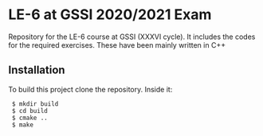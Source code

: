 # LE-6 at GSSI 2020/2021 Exam

Repository for the LE-6 course at GSSI (XXXVI cycle). It includes the  codes for the required exercises. These have been mainly written in C++

## Installation
To build this project clone the repository. Inside it:

```
 $ mkdir build
 $ cd build
 $ cmake ..
 $ make
```